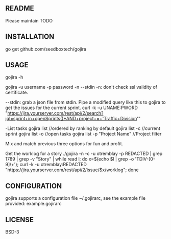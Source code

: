 README
------

Please maintain TODO

INSTALLATION
------------

go get github.com/seedboxtech/gojira


USAGE
-----

gojira -h


gojira -u username -p password -n --stdin
-n: don't check ssl validity of certificate.

--stdin: grab a json file from stdin.
Pipe a modified query like this to gojira to get the issues for the current sprint.
curl -k -u UNAME:PWORD "https://jira.yourserver.com/rest/api/2/search?jql=sprint+in+openSprints()+AND+project+=+'Traffic+Division'"

-List tasks
gojira list     //ordered by ranking by default
gojira list -c  //current sprint
gojira list -o  //open tasks
gojira list -p "Project Name" //Project filter

Mix and match previous three options for fun and profit.


Get the worklog for a story
./gojira -n -c -u otremblay -p REDACTED | grep 1789 | grep -v "Story" | while read l; do x=$(echo $l | grep -o 'TDIV-[0-9]\+'); curl -k -u otremblay:REDACTED "https://jira.yourserver.com/rest/api/2/issue/$x/worklog"; done

CONFIGURATION
-------------
gojira supports a configuration file ~/.gojirarc, see the example file provided: example.gojirarc 

LICENSE
-------

BSD-3
